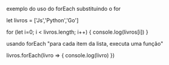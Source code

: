 exemplo do uso do forEach substituindo o for 

let livros = ['Js','Python','Go']

for (let i=0; i < livros.length; i++) {
    console.log(livros[i])
}

usando forEach "para cada item da lista, executa uma função"

livros.forEach(livro => {
    console.log(livro)
})